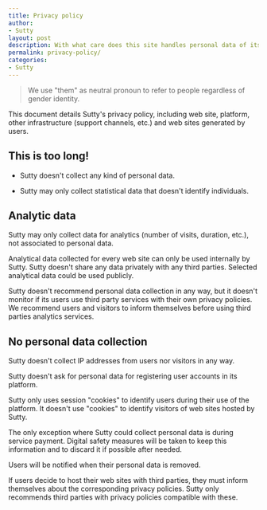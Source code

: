 ```yaml
---
title: Privacy policy
author:
- Sutty
layout: post
description: With what care does this site handles personal data of its users and visitors?
permalink: privacy-policy/
categories:
- Sutty
---
```


> We use "them" as neutral pronoun to refer to people regardless of
> gender identity.

This document details Sutty's privacy policy, including web site,
platform, other infrastructure (support channels, etc.) and web sites
generated by users.

## This is too long!

* Sutty doesn't collect any kind of personal data.

* Sutty may only collect statistical data that doesn't identify
  individuals.

## Analytic data

Sutty may only collect data for analytics (number of visits, duration,
etc.), not associated to personal data.

Analytical data collected for every web site can only be used internally
by Sutty.  Sutty doesn't share any data privately with any third
parties.  Selected analytical data could be used publicly.

Sutty doesn't recommend personal data collection in any way, but it
doesn't monitor if its users use third party services with their own
privacy policies.  We recommend users and visitors to inform themselves
before using third parties analytics services.

## No personal data collection

Sutty doesn't collect IP addresses from users nor visitors in any way.

Sutty doesn't ask for personal data for registering user accounts in its
platform.

Sutty only uses session "cookies" to identify users during their use of
the platform.  It doesn't use "cookies" to identify visitors of web
sites hosted by Sutty.

The only exception where Sutty could collect personal data is during
service payment.  Digital safety measures will be taken to keep this
information and to discard it if possible after needed.

Users will be notified when their personal data is removed.

If users decide to host their web sites with third parties, they must
inform themselves about the corresponding privacy policies.  Sutty only
recommends third parties with privacy policies compatible with these.
